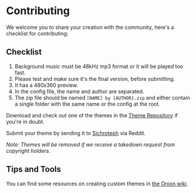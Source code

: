 # Contributing

We welcome you to share your creation with the community, here's a checklist for contributing:

## Checklist

1. Background music must be 48kHz mp3 format or it will be played too fast.  
2. Please test and make sure it's the final version, before submitting.
3. It has a 480x360 preview.
4. In the config file, the name and author are separated. 
5. The zip file should be named `[NAME] by [AUTHOR].zip` and either contain a single folder with the same name or the config at the root.

Download and check out one of the themes in the [Theme Repository](https://github.com/OnionUI/Themes/blob/main/README.md) if you're in doubt.

Submit your theme by sending it to [Sichroteph](https://www.reddit.com/user/sichroteph) via Reddit.

*Note: Themes will be removed if we receive a takedown request from copyright holders.*

## Tips and Tools

You can find some resources on creating custom themes in [the Onion wiki](https://github.com/OnionUI/Onion/wiki/4.-Custom-Themes).
